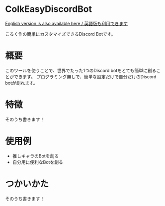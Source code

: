 # ColkEasyDiscordBot
[English version is also available here / 英語版も利用できます](https://github.com/Colk-tech/ColkEasyDiscordBot/blob/master/README.md)

こるく作の簡単にカスタマイズできるDiscord Botです。

# 概要
このツールを使うことで、世界でたった1つのDiscord botをとても簡単に創ることができます。
プログラミング無しで、簡単な設定だけで自分だけのDiscord botが創れます。

# 特徴
そのうち書きます！

# 使用例
- 推しキャラのBotを創る
- 自分用に便利なBotを創る

# つかいかた
そのうち書きます！

